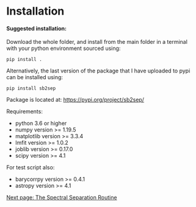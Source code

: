 # Installation
#### Suggested installation:

Download the whole folder, and install from the main folder in a terminal with your python environment sourced using:

``pip install .``

Alternatively, the last version of the package that I have uploaded to pypi can be installed using:

``pip install sb2sep``


Package is located at:
https://pypi.org/project/sb2sep/

Requirements:
- python 3.6 or higher
- numpy version >= 1.19.5
- matplotlib version >= 3.3.4
- lmfit version >= 1.0.2
- joblib version >= 0.17.0
- scipy version >= 4.1

For test script also:
- barycorrpy version >= 0.4.1
- astropy version >= 4.1



[Next page: The Spectral Separation Routine](quickstart)
